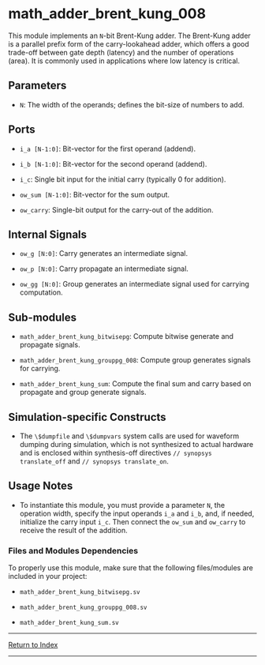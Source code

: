 # math_adder_brent_kung_008

This module implements an `N`-bit Brent-Kung adder. The Brent-Kung adder is a parallel prefix form of the carry-lookahead adder, which offers a good trade-off between gate depth (latency) and the number of operations (area). It is commonly used in applications where low latency is critical.

## Parameters

- `N`: The width of the operands; defines the bit-size of numbers to add.

## Ports

- `i_a [N-1:0]`: Bit-vector for the first operand (addend).

- `i_b [N-1:0]`: Bit-vector for the second operand (addend).

- `i_c`: Single bit input for the initial carry (typically 0 for addition).

- `ow_sum [N-1:0]`: Bit-vector for the sum output.

- `ow_carry`: Single-bit output for the carry-out of the addition.

## Internal Signals

- `ow_g [N:0]`: Carry generates an intermediate signal.

- `ow_p [N:0]`: Carry propagate an intermediate signal.

- `ow_gg [N:0]`: Group generates an intermediate signal used for carrying computation.

## Sub-modules

- `math_adder_brent_kung_bitwisepg`: Compute bitwise generate and propagate signals.

- `math_adder_brent_kung_grouppg_008`: Compute group generates signals for carrying.

- `math_adder_brent_kung_sum`: Compute the final sum and carry based on propagate and group generate signals.

## Simulation-specific Constructs

- The `\$dumpfile` and `\$dumpvars` system calls are used for waveform dumping during simulation, which is not synthesized to actual hardware and is enclosed within synthesis-off directives `// synopsys translate_off` and `// synopsys translate_on`.

## Usage Notes

- To instantiate this module, you must provide a parameter `N`, the operation width, specify the input operands `i_a` and `i_b`, and, if needed, initialize the carry input `i_c`. Then connect the `ow_sum` and `ow_carry` to receive the result of the addition.

### Files and Modules Dependencies

To properly use this module, make sure that the following files/modules are included in your project:

- `math_adder_brent_kung_bitwisepg.sv`

- `math_adder_brent_kung_grouppg_008.sv`

- `math_adder_brent_kung_sum.sv`

---

[Return to Index](index.md)

----------
